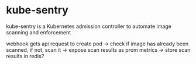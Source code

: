 # kube-sentry
kube-sentry is a Kubernetes admission controller to automate image scanning and enforcement

webhook gets api request to create pod -> check if image has already been scanned, if not, scan it -> expose scan results as prom metrics -> store scan results in redis?
